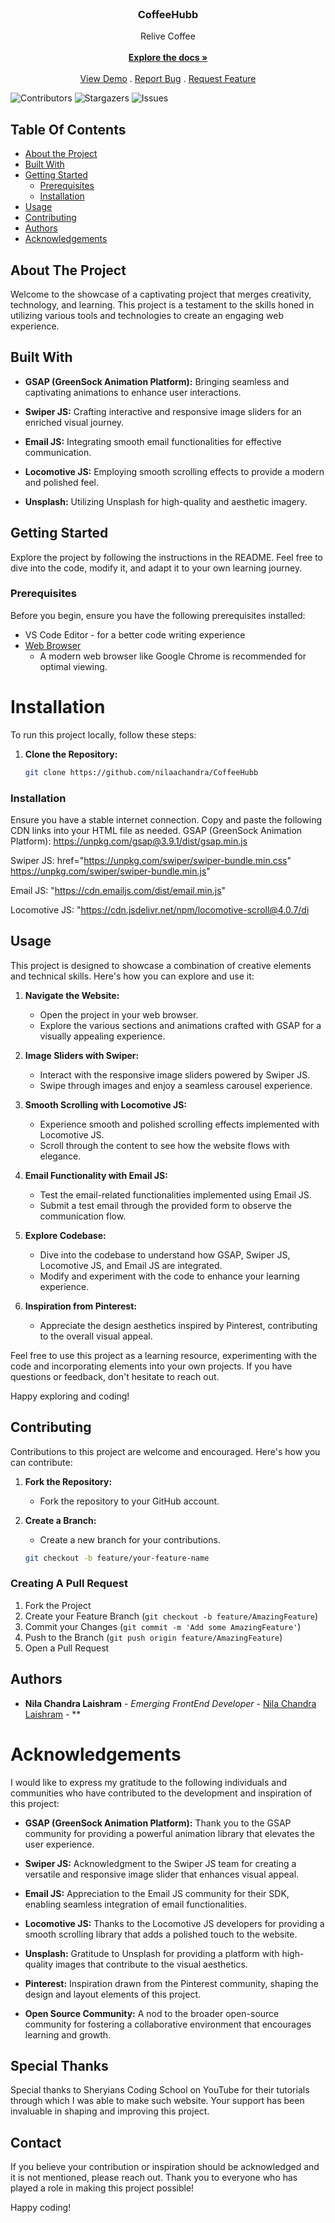 <br/>
<p align="center">
  <a href="https://github.com/nilaachandra/CoffeeHubb">
  </a>

  <h3 align="center">CoffeeHubb</h3>

  <p align="center">
    Relive Coffee
    <br/>
    <br/>
    <a href="https://github.com/nilaachandra/CoffeeHubb"><strong>Explore the docs »</strong></a>
    <br/>
    <br/>
    <a href="https://coffeehubb.vercel.app">View Demo</a>
    .
    <a href="https://github.com/nilaachandra/CoffeeHubb/issues">Report Bug</a>
    .
    <a href="https://github.com/nilaachandra/CoffeeHubb/issues">Request Feature</a>
  </p>
</p>

![Contributors](https://img.shields.io/github/contributors/nilaachandra/CoffeeHubb?color=dark-green) ![Stargazers](https://img.shields.io/github/stars/nilaachandra/CoffeeHubb?style=social) ![Issues](https://img.shields.io/github/issues/nilaachandra/CoffeeHubb) 

## Table Of Contents

* [About the Project](#about-the-project)
* [Built With](#built-with)
* [Getting Started](#getting-started)
  * [Prerequisites](#prerequisites)
  * [Installation](#installation)
* [Usage](#usage)
* [Contributing](#contributing)
* [Authors](#authors)
* [Acknowledgements](#acknowledgements)

## About The Project

Welcome to the showcase of a captivating project that merges creativity, technology, and learning. This project is a testament to the skills honed in utilizing various tools and technologies to create an engaging web experience.

## Built With


- **GSAP (GreenSock Animation Platform):**
  Bringing seamless and captivating animations to enhance user interactions.

- **Swiper JS:**
  Crafting interactive and responsive image sliders for an enriched visual journey.

- **Email JS:**
  Integrating smooth email functionalities for effective communication.

- **Locomotive JS:**
  Employing smooth scrolling effects to provide a modern and polished feel.

- **Unsplash:**
  Utilizing Unsplash for high-quality and aesthetic imagery.

## Getting Started

Explore the project by following the instructions in the README. Feel free to dive into the code, modify it, and adapt it to your own learning journey.

### Prerequisites

Before you begin, ensure you have the following prerequisites installed:
- VS Code Editor - for a better code writing experience
- [Web Browser](https://www.google.com/intl/en/chrome/)
  - A modern web browser like Google Chrome is recommended for optimal viewing.

# Installation

To run this project locally, follow these steps:

1. **Clone the Repository:**
   ```bash
   git clone https://github.com/nilaachandra/CoffeeHubb


### Installation

Ensure you have a stable internet connection.
Copy and paste the following CDN links into your HTML file as needed.
GSAP (GreenSock Animation Platform):
https://unpkg.com/gsap@3.9.1/dist/gsap.min.js

Swiper JS:
href="https://unpkg.com/swiper/swiper-bundle.min.css"
https://unpkg.com/swiper/swiper-bundle.min.js"

Email JS:
"https://cdn.emailjs.com/dist/email.min.js"

Locomotive JS:
"https://cdn.jsdelivr.net/npm/locomotive-scroll@4.0.7/di

## Usage

This project is designed to showcase a combination of creative elements and technical skills. Here's how you can explore and use it:

1. **Navigate the Website:**
   - Open the project in your web browser.
   - Explore the various sections and animations crafted with GSAP for a visually appealing experience.

2. **Image Sliders with Swiper:**
   - Interact with the responsive image sliders powered by Swiper JS.
   - Swipe through images and enjoy a seamless carousel experience.

3. **Smooth Scrolling with Locomotive JS:**
   - Experience smooth and polished scrolling effects implemented with Locomotive JS.
   - Scroll through the content to see how the website flows with elegance.

4. **Email Functionality with Email JS:**
   - Test the email-related functionalities implemented using Email JS.
   - Submit a test email through the provided form to observe the communication flow.

5. **Explore Codebase:**
   - Dive into the codebase to understand how GSAP, Swiper JS, Locomotive JS, and Email JS are integrated.
   - Modify and experiment with the code to enhance your learning experience.

6. **Inspiration from Pinterest:**
   - Appreciate the design aesthetics inspired by Pinterest, contributing to the overall visual appeal.

Feel free to use this project as a learning resource, experimenting with the code and incorporating elements into your own projects. If you have questions or feedback, don't hesitate to reach out.

Happy exploring and coding!


## Contributing

Contributions to this project are welcome and encouraged. Here's how you can contribute:

1. **Fork the Repository:**
   - Fork the repository to your GitHub account.

2. **Create a Branch:**
   - Create a new branch for your contributions.
   ```bash
   git checkout -b feature/your-feature-name


### Creating A Pull Request

1. Fork the Project
2. Create your Feature Branch (`git checkout -b feature/AmazingFeature`)
3. Commit your Changes (`git commit -m 'Add some AmazingFeature'`)
4. Push to the Branch (`git push origin feature/AmazingFeature`)
5. Open a Pull Request

## Authors

* **Nila Chandra Laishram** - *Emerging FrontEnd Developer* - [Nila Chandra Laishram](https://github.com/nilaachandra/) - **

# Acknowledgements

I would like to express my gratitude to the following individuals and communities who have contributed to the development and inspiration of this project:

- **GSAP (GreenSock Animation Platform):**
  Thank you to the GSAP community for providing a powerful animation library that elevates the user experience.

- **Swiper JS:**
  Acknowledgment to the Swiper JS team for creating a versatile and responsive image slider that enhances visual appeal.

- **Email JS:**
  Appreciation to the Email JS community for their SDK, enabling seamless integration of email functionalities.

- **Locomotive JS:**
  Thanks to the Locomotive JS developers for providing a smooth scrolling library that adds a polished touch to the website.

- **Unsplash:**
  Gratitude to Unsplash for providing a platform with high-quality images that contribute to the visual aesthetics.

- **Pinterest:**
  Inspiration drawn from the Pinterest community, shaping the design and layout elements of this project.

- **Open Source Community:**
  A nod to the broader open-source community for fostering a collaborative environment that encourages learning and growth.

## Special Thanks

Special thanks to Sheryians Coding School on YouTube for their tutorials through which I was able to make such website. Your support has been invaluable in shaping and improving this project.

## Contact

If you believe your contribution or inspiration should be acknowledged and it is not mentioned, please reach out. Thank you to everyone who has played a role in making this project possible!

Happy coding!

